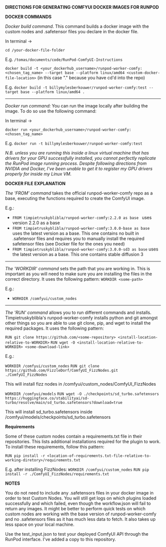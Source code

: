 **DIRECTIONS FOR GENERATING COMFYUI DOCKER IMAGES FOR RUNPOD**

**DOCKER COMMANDS**

_Docker build command_. 
This command builds a docker image with the custom nodes and .safetensor files you declare in the docker file.

In terminal ->

``cd /your-docker-file-folder``

E.g. ``/tomas/documents/code/RunPod-ComfyUI-Instructions``

``docker build -t <your_dockerhub_username>/runpod-worker-comfy:<chosen_tag_name> --target base --platform linux/amd64 <custom-docker-file-location>`` (in this case "." because you have cd'd into the repo)

E.g. ``docker build -t billymylesberkouwer/runpod-worker-comfy:test --target base --platform linux/amd64 .``
__________________________________________________________________________________

_Docker run command:_
You can run the image locally after building the image. To do so use the following command:

In terminal ->

``docker run <your_dockerhub_username>/runpod-worker-comfy:<chosen_tag_name>``

E.g. ``docker run -t billymylesberkouwer/runpod-worker-comfy:test``

_N.B. unless you are running this inside a linux virtual machine that has drivers for your GPU successfully installed, you cannot perfectly replicate the RunPod image running process. Despite following directions from NVIDIA and Docker, I've been unable to get it to register my GPU drivers properly for inside my Linux VM._

**DOCKER FILE EXPLANATION**

_The 'FROM' command_ takes the official runpod-worker-comfy repo as a base, executing the functions required to create the ComfyUI image.

E.g.:
- ``FROM timpietruskyblibla/runpod-worker-comfy:2.2.0 as base ``
uses version 2.2.0 as a base
- ``FROM timpietruskyblibla/runpod-worker-comfy:3.0.0-base as base ``
uses the latest version as a base. This one contains no built in .safetensor files and requires you to manually install the required safetensor files (see Docker file for the ones you need)
- ``FROM timpietruskyblibla/runpod-worker-comfy:3.0.0-sd3 as base``
uses the latest version as a base. This one contains stable diffusion 3

_______________________________________________________________________________

_The 'WORKDIR' command_ sets the path that you are working in. This is important as you will need to make sure you are installing the files in the correct directory. It uses the following pattern:
``WORKDIR <some-path>``

E.g.:
- ``WORKDIR /comfyui/custom_nodes``
_______________________________________________________________________________

_The 'RUN' command_ allows you to run different commands and installs. Timpietruskyblibla's runpod-worker-comfy installs python and git amongst other things so you are able to use git clone, pip, and wget to install the required packages.
It uses the following pattern:

``RUN git clone https://github.com/<some-repository> <install-location-relative-to-WORKDIR>``
``RUN wget -O <install-location-relative-to-WORKDIR> <some-download-link>``

E.g.:

``WORKDIR /comfyui/custom_nodes``
``RUN git clone https://github.com/FizzleDorf/ComfyUI_FizzNodes.git ./ComfyUI_FizzNodes``

This will install fizz nodes in /comfyui/custom_nodes/ComfyUI_FizzNodes

``WORKDIR /comfyui/models``
``RUN wget -O ./checkpoints/sd_turbo.safetensors https://huggingface.co/stabilityai/sd-turbo/resolve/main/sd_turbo.safetensors?download=true``

This will install sd_turbo.safetensors inside /comfyui/models/checkpoints/sd_turbo.safetensors

**Requirements**

Some of these custom nodes contain a requirements.txt file in their repositories. This lists additional installations required for the plugin to work. To install these requirements, follow this pattern:

``RUN pip install -r <location-of-requirements.txt-file-relative-to-working-diretory>/requirements.txt``

E.g. after installing FizzNodes:
``WORKDIR /comfyui/custom_nodes``
``RUN pip install -r ./ComfyUI_FizzNodes/requirements.txt``

**NOTES**

You do not need to include any .safetensors files in your docker image in order to test Custom Nodes. You will still get logs on which plugins loaded successfully and which failed, even though the workflow.json will fail to return any images. It might be better to perform quick tests on which custom nodes are working with the base version of runpod-worker-comfy and no .safetensors files as it has much less data to fetch. It also takes up less space on your local machine.

Use the test_input.json to test your deployed ComfyUI API through the RunPod interface. I've added a copy to this repository.

